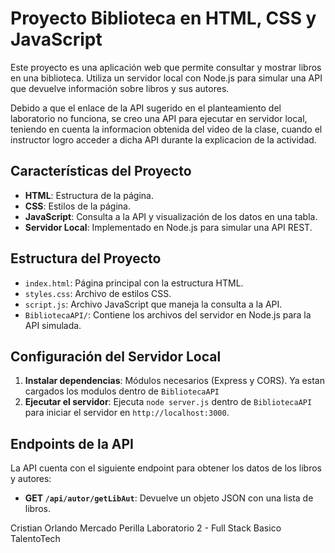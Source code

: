 # Proyecto Biblioteca en HTML, CSS y JavaScript

Este proyecto es una aplicación web que permite consultar y mostrar libros en una biblioteca. Utiliza un servidor local con Node.js para simular una API que devuelve información sobre libros y sus autores.

Debido a que el enlace de la API sugerido en el planteamiento del laboratorio no funciona, se creo una API para ejecutar en servidor local, teniendo en cuenta la informacion obtenida del video de la clase, 
cuando el instructor logro acceder a dicha API durante la explicacion de la actividad.

## Características del Proyecto

- **HTML**: Estructura de la página.
- **CSS**: Estilos de la página.
- **JavaScript**: Consulta a la API y visualización de los datos en una tabla.
- **Servidor Local**: Implementado en Node.js para simular una API REST.

## Estructura del Proyecto

- `index.html`: Página principal con la estructura HTML.
- `styles.css`: Archivo de estilos CSS.
- `script.js`: Archivo JavaScript que maneja la consulta a la API.
- `BibliotecaAPI/`: Contiene los archivos del servidor en Node.js para la API simulada.

## Configuración del Servidor Local

1. **Instalar dependencias**: Módulos necesarios (Express y CORS). Ya estan cargados los modulos dentro de `BibliotecaAPI`
2. **Ejecutar el servidor**: Ejecuta `node server.js` dentro de `BibliotecaAPI` para iniciar el servidor en `http://localhost:3000`.

## Endpoints de la API

La API cuenta con el siguiente endpoint para obtener los datos de los libros y autores:

- **GET `/api/autor/getLibAut`**: Devuelve un objeto JSON con una lista de libros.

Cristian Orlando Mercado Perilla
Laboratorio 2 - Full Stack Basico
TalentoTech
